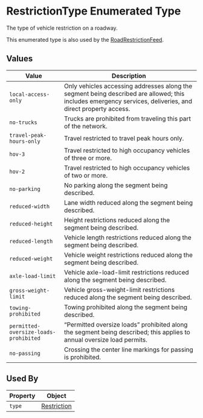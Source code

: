 # RestrictionType Enumerated Type
The type of vehicle restriction on a roadway.

This enumerated type is also used by the [RoadRestrictionFeed](https://github.com/usdot-jpo-ode/TDx/blob/main/spec-content/enumerated-types/RestrictionType.md).

## Values
Value | Description
--- | ---
`local-access-only` | Only vehicles accessing addresses along the segment being described are allowed; this includes emergency services, deliveries, and direct property access.
`no-trucks` | Trucks are prohibited from traveling this part of the network.
`travel-peak-hours-only` | Travel restricted to travel peak hours only.
`hov-3` | Travel restricted to high occupancy vehicles of three or more.
`hov-2` | Travel restricted to high occupancy vehicles of two or more.
`no-parking` | No parking along the segment being described.
`reduced-width` | Lane width reduced along the segment being described.
`reduced-height` | Height restrictions reduced along the segment being described.
`reduced-length` | Vehicle length restrictions reduced along the segment being described.
`reduced-weight` | Vehicle weight restrictions reduced along the segment being described.
`axle-load-limit` | Vehicle axle-load-limit restrictions reduced along the segment being described.
`gross-weight-limit` | Vehicle gross-weight-limit restrictions reduced along the segment being described.
`towing-prohibited` | Towing prohibited along the segment being described.
`permitted-oversize-loads-prohibited` | “Permitted oversize loads” prohibited along the segment being described; this applies to annual oversize load permits.
`no-passing` | Crossing the center line markings for passing is prohibited.

## Used By
Property | Object
--- | ---
`type` | [Restriction](/spec-content/objects/Restriction.md)
